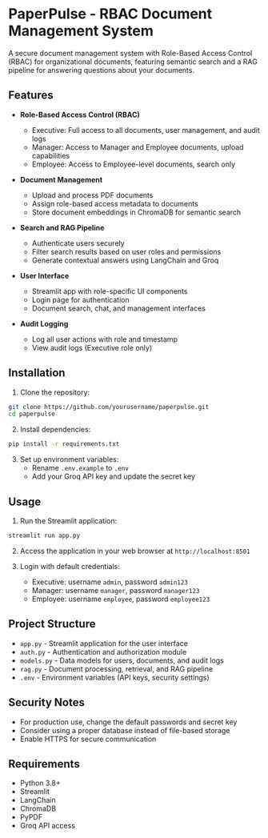 # PaperPulse - RBAC Document Management System

A secure document management system with Role-Based Access Control (RBAC) for organizational documents, featuring semantic search and a RAG pipeline for answering questions about your documents.

## Features

- **Role-Based Access Control (RBAC)**
  - Executive: Full access to all documents, user management, and audit logs
  - Manager: Access to Manager and Employee documents, upload capabilities
  - Employee: Access to Employee-level documents, search only

- **Document Management**
  - Upload and process PDF documents
  - Assign role-based access metadata to documents
  - Store document embeddings in ChromaDB for semantic search

- **Search and RAG Pipeline**
  - Authenticate users securely
  - Filter search results based on user roles and permissions
  - Generate contextual answers using LangChain and Groq

- **User Interface**
  - Streamlit app with role-specific UI components
  - Login page for authentication
  - Document search, chat, and management interfaces

- **Audit Logging**
  - Log all user actions with role and timestamp
  - View audit logs (Executive role only)

## Installation

1. Clone the repository:
```bash
git clone https://github.com/yourusername/paperpulse.git
cd paperpulse
```

2. Install dependencies:
```bash
pip install -r requirements.txt
```

3. Set up environment variables:
   - Rename `.env.example` to `.env`
   - Add your Groq API key and update the secret key

## Usage

1. Run the Streamlit application:
```bash
streamlit run app.py
```

2. Access the application in your web browser at `http://localhost:8501`

3. Login with default credentials:
   - Executive: username `admin`, password `admin123`
   - Manager: username `manager`, password `manager123`
   - Employee: username `employee`, password `employee123`

## Project Structure

- `app.py` - Streamlit application for the user interface
- `auth.py` - Authentication and authorization module
- `models.py` - Data models for users, documents, and audit logs
- `rag.py` - Document processing, retrieval, and RAG pipeline
- `.env` - Environment variables (API keys, security settings)

## Security Notes

- For production use, change the default passwords and secret key
- Consider using a proper database instead of file-based storage
- Enable HTTPS for secure communication

## Requirements

- Python 3.8+
- Streamlit
- LangChain
- ChromaDB
- PyPDF
- Groq API access
